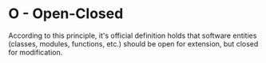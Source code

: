 # O - Open-Closed

According to this principle, it's official definition holds that software entities (classes, modules, functions, etc.) should be open for extension, but closed for modification.
